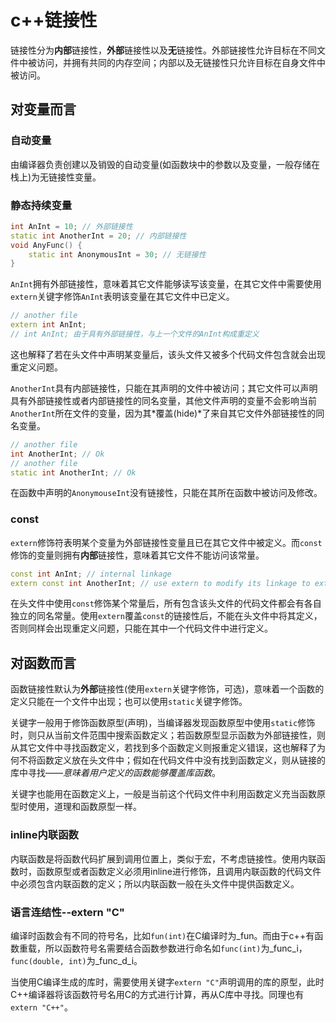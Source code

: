 # c++链接性

链接性分为**内部**链接性，**外部**链接性以及**无**链接性。外部链接性允许目标在不同文件中被访问，并拥有共同的内存空间；内部以及无链接性只允许目标在自身文件中被访问。

## 对变量而言

### 自动变量

由编译器负责创建以及销毁的自动变量(如函数块中的参数以及变量，一般存储在栈上)为无链接性变量。

### 静态持续变量

```c++
int AnInt = 10; // 外部链接性
static int AnotherInt = 20; // 内部链接性
void AnyFunc() {
    static int AnonymousInt = 30; // 无链接性
}
```

`AnInt`拥有外部链接性，意味着其它文件能够读写该变量，在其它文件中需要使用`extern`关键字修饰`AnInt`表明该变量在其它文件中已定义。

```c++
// another file
extern int AnInt;
// int AnInt; 由于具有外部链接性，与上一个文件的AnInt构成重定义
```

这也解释了若在头文件中声明某变量后，该头文件又被多个代码文件包含就会出现重定义问题。

`AnotherInt`具有内部链接性，只能在其声明的文件中被访问；其它文件可以声明具有外部链接性或者内部链接性的同名变量，其他文件声明的变量不会影响当前`AnotherInt`所在文件的变量，因为其*覆盖(hide)*了来自其它文件外部链接性的同名变量。

```c++
// another file
int AnotherInt; // Ok
// another file
static int AnotherInt; // Ok
```

在函数中声明的`AnonymouseInt`没有链接性，只能在其所在函数中被访问及修改。

### const

`extern`修饰符表明某个变量为外部链接性变量且已在其它文件中被定义。而`const`修饰的变量则拥有**内部**链接性，意味着其它文件不能访问该常量。

```c++
const int AnInt; // internal linkage
extern const int AnotherInt; // use extern to modify its linkage to external linkage
```

在头文件中使用`const`修饰某个常量后，所有包含该头文件的代码文件都会有各自独立的同名常量。使用`extern`覆盖`const`的链接性后，不能在头文件中将其定义，否则同样会出现重定义问题，只能在其中一个代码文件中进行定义。

## 对函数而言

函数链接性默认为**外部**链接性(使用`extern`关键字修饰，可选)，意味着一个函数的定义只能在一个文件中出现；也可以使用`static`关键字修饰。

关键字一般用于修饰函数原型(声明)，当编译器发现函数原型中使用`static`修饰时，则只从当前文件范围中搜索函数定义；若函数原型显示函数为外部链接性，则从其它文件中寻找函数定义，若找到多个函数定义则报重定义错误，这也解释了为何不将函数定义放在头文件中；假如在代码文件中没有找到函数定义，则从链接的库中寻找——*意味着用户定义的函数能够覆盖库函数*。

关键字也能用在函数定义上，一般是当前这个代码文件中利用函数定义充当函数原型时使用，道理和函数原型一样。

### inline内联函数

内联函数是将函数代码扩展到调用位置上，类似于宏，不考虑链接性。使用内联函数时，函数原型或者函数定义必须用inline进行修饰，且调用内联函数的代码文件中必须包含内联函数的定义；所以内联函数一般在头文件中提供函数定义。

### 语言连结性--extern "C"

编译时函数会有不同的符号名，比如`fun(int)`在C编译时为\_fun。而由于c++有函数重载，所以函数符号名需要结合函数参数进行命名如`func(int)`为\_func\_i，`func(double, int)`为\_func\_d\_i。

当使用C编译生成的库时，需要使用关键字`extern "C"`声明调用的库的原型，此时C++编译器将该函数符号名用C的方式进行计算，再从C库中寻找。同理也有`extern "C++"`。
